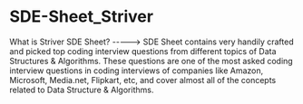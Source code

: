 # SDE-Sheet_Striver
What is Striver SDE Sheet? -----> SDE Sheet contains very handily crafted and picked top coding interview questions from different topics of Data Structures &amp; Algorithms. These questions are one of the most asked coding interview questions in coding interviews of companies like Amazon, Microsoft, Media.net, Flipkart, etc, and cover almost all of the concepts related to Data Structure &amp; Algorithms.
